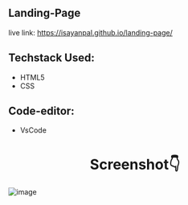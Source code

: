 ## Landing-Page
live link: https://isayanpal.github.io/landing-page/

## Techstack Used:
- HTML5
- CSS

## Code-editor:
- VsCode

<h1 align="center">Screenshot👇</h1>

![image](https://user-images.githubusercontent.com/102523492/201401973-4056a94a-cad1-49df-bbef-b8c1b0b35991.png)
